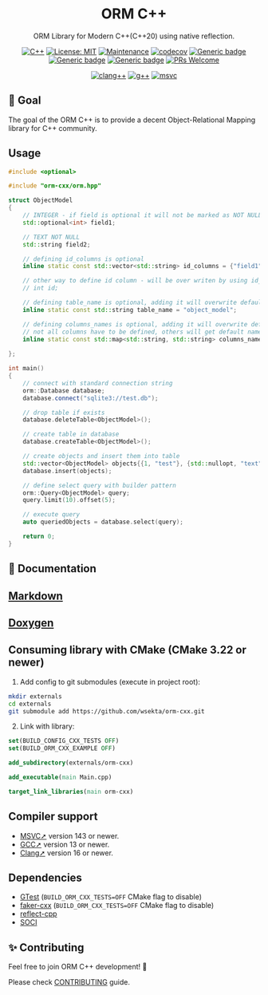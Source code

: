 <div align="center">
  <h1>ORM C++</h1>
  <p>ORM Library for Modern C++(C++20) using native reflection.</p>

[![C++](https://img.shields.io/badge/C++20-grey.svg?style=flat&logo=c%2B%2B&logoColor=blue)](https://en.cppreference.com/w/cpp/20)
[![License: MIT](https://img.shields.io/badge/License-MIT-yellow.svg)](https://opensource.org/licenses/MIT)
[![Maintenance](https://img.shields.io/badge/Maintained%3F-yes-green.svg)](https://github.com/wsekta/orm-cxx/graphs/commit-activity)
[![codecov](https://codecov.io/github/wsekta/orm-cxx/graph/badge.svg?token=MREUNGY5C9)](https://codecov.io/github/wsekta/orm-cxx)
[![Generic badge](https://img.shields.io/badge/gcc-13+-blue.svg)](https://gcc.gnu.org/)
[![Generic badge](https://img.shields.io/badge/clang-16+-blue.svg)](https://clang.llvm.org/)
[![Generic badge](https://img.shields.io/badge/MSVC-17+-blue.svg)](https://en.wikipedia.org/wiki/Microsoft_Visual_Studio)
[![PRs Welcome](https://img.shields.io/badge/PRs-welcome-brightgreen.svg?style=flat)](https://github.com/wsekta/orm-cxx/issues/new)

[![clang++](https://github.com/wsekta/orm-cxx/actions/workflows/linux-clang-build.yml/badge.svg?branch=main)](https://github.com/wsekta/orm-cxx/actions/workflows/linux-clang-build.yml?select=branch%3Amain)
[![g++](https://github.com/wsekta/orm-cxx/actions/workflows/linux-gxx-build.yml/badge.svg?branch=main)](https://github.com/wsekta/orm-cxx/actions/workflows/linux-gxx-build.yml?select=branch%3Amain)
[![msvc](https://github.com/wsekta/orm-cxx/actions/workflows/windows-msvc-build.yml/badge.svg?branch=main)](https://github.com/wsekta/orm-cxx/actions/workflows/windows-msvc-build.yml?select=branch%3Amain)
</div>

## 🎯 Goal

The goal of the ORM C++ is to provide a decent Object-Relational Mapping library for C++ community.

## Usage

```cpp
#include <optional>

#include "orm-cxx/orm.hpp"

struct ObjectModel
{
    // INTEGER - if field is optional it will not be marked as NOT NULL
    std::optional<int> field1;

    // TEXT NOT NULL
    std::string field2;

    // defining id_columns is optional
    inline static const std::vector<std::string> id_columns = {"field1", "field2"};

    // other way to define id column - will be over writen by using id_columns
    // int id;

    // defining table_name is optional, adding it will overwrite default table name
    inline static const std::string table_name = "object_model";

    // defining columns_names is optional, adding it will overwrite default columns names
    // not all columns have to be defined, others will get default names
    inline static const std::map<std::string, std::string> columns_names = {{"field1", "some_field1_name"},
                                                                            {"field2", "some_field2_name"}};
};

int main()
{
    // connect with standard connection string
    orm::Database database;
    database.connect("sqlite3://test.db");

    // drop table if exists
    database.deleteTable<ObjectModel>();

    // create table in database
    database.createTable<ObjectModel>();

    // create objects and insert them into table
    std::vector<ObjectModel> objects{{1, "test"}, {std::nullopt, "text"}};
    database.insert(objects);

    // define select query with builder pattern
    orm::Query<ObjectModel> query;
    query.limit(10).offset(5);

    // execute query
    auto queriedObjects = database.select(query);

    return 0;
}
```

## 📖 Documentation

## [Markdown](docs/main.md)

## [Doxygen](https://wsekta.github.io/orm-cxx/)

## Consuming library with CMake (CMake 3.22 or newer)

1. Add config to git submodules (execute in project root):

 ```bash
 mkdir externals
 cd externals
 git submodule add https://github.com/wsekta/orm-cxx.git
 ```

2. Link with library:

 ```cmake
 set(BUILD_CONFIG_CXX_TESTS OFF)
set(BUILD_ORM_CXX_EXAMPLE OFF)

add_subdirectory(externals/orm-cxx)

add_executable(main Main.cpp)

target_link_libraries(main orm-cxx)
 ```

## Compiler support

- [MSVC➚](https://en.wikipedia.org/wiki/Microsoft_Visual_Studio) version 143 or newer.
- [GCC➚](https://gcc.gnu.org/) version 13 or newer.
- [Clang➚](https://clang.llvm.org/) version 16 or newer.

## Dependencies

- [GTest](https://github.com/google/googletest) (```BUILD_ORM_CXX_TESTS=OFF``` CMake flag to disable)
- [faker-cxx](https://github.com/cieslarmichal/faker-cxx) (```BUILD_ORM_CXX_TESTS=OFF``` CMake flag to disable)
- [reflect-cpp](https://github.com/wsekta/reflect-cpp)
- [SOCI](https://github.com/SOCI/soci)

## ✨ Contributing

Feel free to join ORM C++ development! 🚀

Please check [CONTRIBUTING](https://github.com/wsekta/orm-cxx/blob/main/CONTRIBUTING.md) guide.
